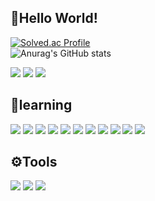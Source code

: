 ##  👏Hello World!

[![Solved.ac Profile](http://mazassumnida.wtf/api/v2/generate_badge?boj=kyw0428)](https://solved.ac/kyw0428/)</br>
![Anurag's GitHub stats](https://github-readme-stats.vercel.app/api?username=anuraghazra&theme=dark&show_icons=true&height=100)

<p>
<a href="https://www.instagram.com/yewon04_28/"><img src="https://img.shields.io/badge/ Instagram-E4405F?style=flat&logo=instagram&logoColor=white"></a>
<a href="https://www.threads.net/@yewon04_28"><img src="https://img.shields.io/badge/ Threads-3D3D3D?style=flat&logo=Threads&logoColor=white"></a>
<a href="mailto:kyw0428@gnu.ac.kr" target="_blank"><img src="https://img.shields.io/badge/ Gmail-EA4335?style=flat&logo=Gmail&logoColor=white" ></a>
</p>

## 🌱learning
<p>
<img src="https://img.shields.io/badge/Python-3776AB?style=flat&logo=python&logoColor=white">
<img src="https://img.shields.io/badge/C-666666?style=flat&logo=C&logoColor=white">
<img src="https://img.shields.io/badge/C++-00599C?style=flat&logo=cplusplus&logoColor=white">
<img src="https://img.shields.io/badge/Kotlin-7F52FF?style=flat&logo=kotlin&logoColor=white">
<img src="https://img.shields.io/badge/Dart-0175C2?style=flat&logo=dart&logoColor=white">
<img src="https://img.shields.io/badge/Flutter-02569B?style=flat&logo=flutter&logoColor=white">
<img src="https://img.shields.io/badge/Android Studio-3DDC84?style=flat&logo=android studio&logoColor=white">
<img src="https://img.shields.io/badge/Firebase-F29D00?style=flat&logo=firebase&logoColor=white">
<img src="https://img.shields.io/badge/Javascript-FFCC00?style=flat&logo=javascript&logoColor=white">  
<img src="https://img.shields.io/badge/HTML5-E34F26?style=flat&logo=html5&logoColor=white">
<img src="https://img.shields.io/badge/CSS3-1572B6?style=flat&logo=css3&logoColor=white">
</p>

## ⚙️Tools
<p>
<img src="https://img.shields.io/badge/Vscode-007ACC?style=flat&logo=visualstudiocode&logoColor=white">
<img src="https://img.shields.io/badge/GitHub-181717?style=flat&logo=github&logoColor=white">
<img src="https://img.shields.io/badge/Git-F05032?style=flat&logo=git&logoColor=white">
</p>

<!--
**tissuecat0823/tissuecat0823** is a ✨ _special_ ✨ repository because its `README.md` (this file) appears on your GitHub profile.

Here are some ideas to get you started:

- 🔭 I’m currently working on ...
- 🌱 I’m currently learning ...
- 👯 I’m looking to collaborate on ...
- 🤔 I’m looking for help with ...
- 💬 Ask me about ...
- 📫 How to reach me: ...
- 😄 Pronouns: ...
- ⚡ Fun fact: ...
-->
